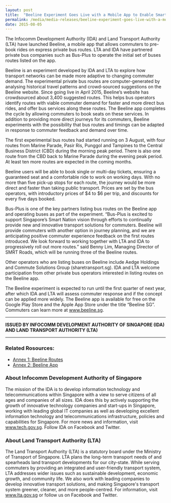 ```yaml
---
layout: post
title:  "Beeline Experiment Goes Live with a Mobile App to Enable Smart, Pre-booked Express Bus Rides"
permalink: /media/media-releases/beeline-experiment-goes-live-with-a-mobile-app-to-enable-smart-pre-booked-express-bus-rides
date: 2015-08-05
---
```

The Infocomm Development Authority (IDA) and Land Transport Authority (LTA) have launched Beeline, a mobile app that allows commuters to pre-book rides on express private bus routes. LTA and IDA have partnered private bus companies such as Bus-Plus to operate the initial set of buses routes listed on the app.

Beeline is an experiment developed by IDA and LTA to explore how transport networks can be made more adaptive to changing commuter demand. The experimental private bus routes are computer-generated by analysing historical travel patterns and crowd-sourced suggestions on the Beeline website. Since going live in April 2015, Beeline’s website has crowdsourced about 3,400 suggested routes. This helps bus operators identify routes with viable commuter demand for faster and more direct bus rides, and offer bus services along these routes. The Beeline app completes the cycle by allowing commuters to book seats on these services. In addition to providing more direct journeys for its commuters, Beeline experiments with the possibility that bus routes and timings can be adapted in response to commuter feedback and demand over time.

The first experimental bus routes had started running on 3 August, with four routes from Marine Parade, Pasir Ris, Punggol and Tampines to the Central Business District (CBD) during the morning peak period. There is also one route from the CBD back to Marine Parade during the evening peak period. At least ten more routes are expected in the coming months.

Beeline users will be able to book single or multi-day tickets, ensuring a guaranteed seat and a comfortable ride to work on working days. With no more than five pick-up stops for each route, the journey would be more direct and faster than taking public transport. Prices are set by the bus operators, with introductory prices of $4 to $6 per trip, and discounts for every five days booked.

Bus-Plus is one of the key partners listing bus routes on the Beeline app and operating buses as part of the experiment. “Bus-Plus is excited to support Singapore’s Smart Nation vision through efforts to continually provide new and innovative transport solutions for commuters. Beeline will provide commuters with another option in journey planning, and we are anticipating positive commuter experience feedback on the first routes introduced. We look forward to working together with LTA and IDA to progressively roll out more routes.” said Benny Lim, Managing Director of SMRT Roads, which will be running three of the Beeline routes.

Other operators who are listing buses on Beeline include Aedge Holdings and Commute Solutions Group (sharetransport.sg). IDA and LTA welcome participation from other private bus operators interested in listing routes on the Beeline app.

The Beeline experiment is expected to run until the first quarter of next year, after which IDA and LTA will assess commuter response and if the concept can be applied more widely. The Beeline app is available for free on the Google Play Store and the Apple App Store under the title “Beeline SG”. Commuters can learn more at www.beeline.sg.

---

**ISSUED BY INFOCOMM DEVELOPMENT AUTHORITY OF SINGAPORE (IDA) AND LAND TRANSPORT AUTHORITY (LTA)**

---

### **Related Rosources:**
* [Annex 1: Beeline Routes](/files/media/media-releases/2015/08/Annex1pdf.pdf)
* [Annex 2: Beeline App](/files/media/media-releases/2015/08/Annex2pdf.pdf)

### **About Infocomm Development Authority of Singapore**
The mission of the IDA is to develop information technology and telecommunications within Singapore with a view to serve citizens of all ages and companies of all sizes. IDA does this by actively supporting the growth of innovative technology companies and start-ups in Singapore, working with leading global IT companies as well as developing excellent information technology and telecommunications infrastructure, policies and capabilities for Singapore. For more news and information, visit www.tech.gov.sg. Follow IDA on Facebook and Twitter.

### **About Land Transport Authority (LTA)**
The Land Transport Authority (LTA) is a statutory board under the Ministry of Transport of Singapore. LTA plans the long-term transport needs of and spearheads land transport developments for our city-state. While serving commuters by providing an integrated and user-friendly transport system, LTA addresses wider issues such as sustainable development, economic growth, and community life. We also work with leading companies to develop innovative transport solutions, and making Singapore's transport system greener, cleaner, and more people-centred. For information, visit www.lta.gov.sg or follow us on Facebook and Twitter.

